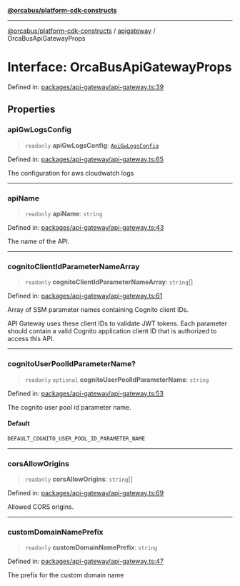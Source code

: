 [**@orcabus/platform-cdk-constructs**](../../../../README.md)

***

[@orcabus/platform-cdk-constructs](../../../../README.md) / [apigateway](../README.md) / OrcaBusApiGatewayProps

# Interface: OrcaBusApiGatewayProps

Defined in: [packages/api-gateway/api-gateway.ts:39](https://github.com/OrcaBus/platform-cdk-constructs/blob/main/packages/api-gateway/api-gateway.ts#L39)

## Properties

### apiGwLogsConfig

> `readonly` **apiGwLogsConfig**: [`ApiGwLogsConfig`](ApiGwLogsConfig.md)

Defined in: [packages/api-gateway/api-gateway.ts:65](https://github.com/OrcaBus/platform-cdk-constructs/blob/main/packages/api-gateway/api-gateway.ts#L65)

The configuration for aws cloudwatch logs

***

### apiName

> `readonly` **apiName**: `string`

Defined in: [packages/api-gateway/api-gateway.ts:43](https://github.com/OrcaBus/platform-cdk-constructs/blob/main/packages/api-gateway/api-gateway.ts#L43)

The name of the API.

***

### cognitoClientIdParameterNameArray

> `readonly` **cognitoClientIdParameterNameArray**: `string`[]

Defined in: [packages/api-gateway/api-gateway.ts:61](https://github.com/OrcaBus/platform-cdk-constructs/blob/main/packages/api-gateway/api-gateway.ts#L61)

Array of SSM parameter names containing Cognito client IDs.

API Gateway uses these client IDs to validate JWT tokens. Each parameter
should contain a valid Cognito application client ID that is authorized
to access this API.

***

### cognitoUserPoolIdParameterName?

> `readonly` `optional` **cognitoUserPoolIdParameterName**: `string`

Defined in: [packages/api-gateway/api-gateway.ts:53](https://github.com/OrcaBus/platform-cdk-constructs/blob/main/packages/api-gateway/api-gateway.ts#L53)

The cognito user pool id parameter name.

#### Default

```ts
DEFAULT_COGNITO_USER_POOL_ID_PARAMETER_NAME
```

***

### corsAllowOrigins

> `readonly` **corsAllowOrigins**: `string`[]

Defined in: [packages/api-gateway/api-gateway.ts:69](https://github.com/OrcaBus/platform-cdk-constructs/blob/main/packages/api-gateway/api-gateway.ts#L69)

Allowed CORS origins.

***

### customDomainNamePrefix

> `readonly` **customDomainNamePrefix**: `string`

Defined in: [packages/api-gateway/api-gateway.ts:47](https://github.com/OrcaBus/platform-cdk-constructs/blob/main/packages/api-gateway/api-gateway.ts#L47)

The prefix for the custom domain name
